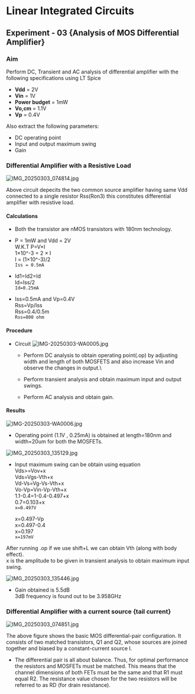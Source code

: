 # **Linear Integrated Circuits**

## **Experiment - 03** {Analysis of MOS Differential Amplifier}

### **Aim**
  Perform  DC, Transient and AC analysis of differential amplifier with the following specifications using LT Spice      

- **Vdd** = 2V 
- **Vin** = 1V 
- **Power budget** = 1mW 
- **Vo,cm** = 1.1V 
- **Vp** = 0.4V 

Also extract the following parameters:
- DC operating point
- Input and output maximum swing
- Gain 

### Differential Amplifier with a Resistive Load
  ![IMG_20250303_074814.jpg](https://github.com/user-attachments/assets/cfc32586-fcce-4aa7-b1e8-74ae135d6dd4)

Above circuit depecits the two common source amplifier having same Vdd connected to a single resistor Rss(Ron3) this constitutes differential amplifier with resistive load. 

#### Calculations

- Both the transistor are nMOS transistors with 180nm technology. 

- P = 1mW and Vdd = 2V\
  W.K.T  P=V×I\
         1×10^-3 = 2 × I\
         I = (1×10^-3)/2\
         `Iss = 0.5mA`
        
- Id1=Id2=Id\
  Id=Iss/2\
  `Id=0.25mA`

- Iss=0.5mA and Vp=0.4V\
  Rss=Vp/Iss\
  Rss=0.4/0.5m\
  `Rss=800 ohm`

#### Procedure
 
- Circuit 
 ![IMG-20250303-WA0005.jpg](https://github.com/user-attachments/assets/beac2cf1-9d3a-4c21-8823-efaa5b459583)


  - Perform DC analysis to obtain operating point(.op) by adjusting width and length of both MOSFETS and also increase Vin and observe the changes in output.\ 

  - Perform transient analysis and obtain maximum input and output swings. 

  - Perform AC analysis and obtain gain. 

#### Results

![IMG-20250303-WA0006.jpg](https://github.com/user-attachments/assets/630f615f-d7f0-4bea-b38c-20eecbfc8c61)

- Operating point (1.1V , 0.25mA) is obtained at length=180nm and width=20um for both the MOSFETs. 

![IMG_20250303_135129.jpg](https://github.com/user-attachments/assets/205ec111-bf04-4652-8462-0c88cc481ee7)

- Input maximum swing can be obtain using equation\
    Vds>=Vov+x\
    Vds=Vgs-Vth+x\
    Vd-Vs=Vg-Vs-Vth+x\
    Vo-Vp=Vin-Vp-Vth+x\
    1.1-0.4=1-0.4-0.497+x\
    0.7=0.103+x\
    `x=0.497V`

    x=0.497-Vp\
    x=0.497-0.4\
    x=0.197\
    `x=197mV`

After running .op if we use shift+L we can obtain Vth (along with body effect). \
x is the amplitude to be given in transient analysis to obtain maximum input swing. 

![IMG_20250303_135446.jpg](https://github.com/user-attachments/assets/21fc1f71-9501-40a8-aee5-65db3c1da939)

- Gain obtained is 5.5dB\
  3dB frequency is found out to be 3.958GHz


### **Differential Amplifier with a current source {tail current}** 
  ![IMG_20250303_074851.jpg](https://github.com/user-attachments/assets/751870f1-ecc0-43e5-91e5-b385ad413211)


  The above figure shows the basic MOS differential-pair configuration. It consists of two matched transistors, Q1 and Q2, whose sources are joined together and biased by a constant-currentsource I.  

- The differential pair is all about balance. Thus, for optimal performance the resistors and MOSFETs must be matched. This means that the channel dimensions of both FETs must be the same and that R1 must equal R2. The resistance value chosen for the two resistors will be referred to as RD (for drain resistance).


  

